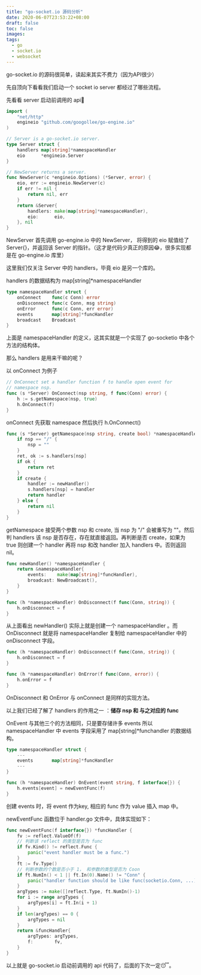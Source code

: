 ```yaml
---
title: "go-socket.io 源码分析"
date: 2020-06-07T23:53:22+08:00
draft: false
toc: false
images:
tags:
  - go
  - socket.io
  - websocket
---
```


go-socket.io 的源码很简单，读起来其实不费力（因为API很少）

先自顶向下看看我们启动一个 socket io server 都经过了哪些流程。

先看看 server 启动前调用的 api👀

```go
import (
    "net/http"
	engineio "github.com/googollee/go-engine.io"
)

// Server is a go-socket.io server.
type Server struct {
	handlers map[string]*namespaceHandler
	eio      *engineio.Server
}

// NewServer returns a server.
func NewServer(c *engineio.Options) (*Server, error) {
	eio, err := engineio.NewServer(c)
	if err != nil {
		return nil, err
	}
	return &Server{
		handlers: make(map[string]*namespaceHandler),
		eio:      eio,
	}, nil
}
```

NewServer 首先调用 go-engine.io 中的 NewServer， 将得到的 eio 赋值给了 Server{}，并返回该 Server 的指针。（这才是代码少真正的原因😂，很多实现都是在 go-engine.io 库里）

这里我们仅关注 Server 中的 handlers，毕竟 eio 是另一个库的。

handlers 的数据结构为 map[string]*namespaceHandler

~~~go
type namespaceHandler struct {
	onConnect    func(c Conn) error
	onDisconnect func(c Conn, msg string)
	onError      func(c Conn, err error)
	events       map[string]*funcHandler
	broadcast    Broadcast
}
~~~

上面是 namespaceHandler 的定义，这其实就是一个实现了 go-socketio 中各个方法的结构体。

那么 handlers 是用来干嘛的呢？

以 onConnect 为例子

~~~go
// OnConnect set a handler function f to handle open event for
// namespace nsp.
func (s *Server) OnConnect(nsp string, f func(Conn) error) {
	h := s.getNamespace(nsp, true)
	h.OnConnect(f)
}
~~~

onConnect 先获取 namespace 然后执行 h.OnConnect()

~~~go
func (s *Server) getNamespace(nsp string, create bool) *namespaceHandler {
	if nsp == "/" {
		nsp = ""
	}
	ret, ok := s.handlers[nsp]
	if ok {
		return ret
	}
	if create {
		handler := newHandler()
		s.handlers[nsp] = handler
		return handler
	} else {
		return nil
	}
}
~~~

getNamespace 接受两个参数 nsp 和 create, 当 nsp 为 "/" 会被重写为 ""。然后判 handlers 该 nsp 是否存在，存在就直接返回。再判断是否 create，如果为 true 则创建一个 handler 再将 nsp 和改 handler 加入 handlers 中。否则返回 nil。

```go
func newHandler() *namespaceHandler {
	return &namespaceHandler{
		events:    make(map[string]*funcHandler),
		broadcast: NewBroadcast(),
	}
}

func (h *namespaceHandler) OnDisconnect(f func(Conn, string)) {
	h.onDisconnect = f
}
```

从上面看出 newHandler() 实际上就是创建一个 namespaceHandler 。而 OnDisconnect 就是将  namespaceHandler 复制给 namespaceHandler 中的 onDisconnect 字段。

~~~go
func (h *namespaceHandler) OnDisconnect(f func(Conn, string)) {
	h.onDisconnect = f
}

func (h *namespaceHandler) OnError(f func(Conn, error)) {
	h.onError = f
}
~~~

OnDisconnect 和 OnError 与 onConnect 是同样的实现方法。

以上我们已经了解了 handlers 的作用之一 ：**储存 nsp 和 与之对应的 func**

OnEvent 与其他三个的方法相同，只是要存储许多 events 所以 namespaceHandler 中 events 字段采用了 map[string]*funchandler 的数据结构。

```go
type namespaceHandler struct {
	---
	events       map[string]*funcHandler
    ---
}

func (h *namespaceHandler) OnEvent(event string, f interface{}) {
	h.events[event] = newEventFunc(f)
}
```

创建 events 时，将 event 作为key, 相应的 func 作为 value 插入 map 中。

newEventFunc 函数位于 handler.go 文件中，具体实现如下：

```go
func newEventFunc(f interface{}) *funcHandler {
	fv := reflect.ValueOf(f)
    // 判断该 reflect 的类型是否为 func
	if fv.Kind() != reflect.Func {
		panic("event handler must be a func.")
	}
	ft := fv.Type()
    // 判断参数的个数是否小于 1， 和参数的类型是否为 Coon
	if ft.NumIn() < 1 || ft.In(0).Name() != "Conn" {
		panic("handler function should be like func(socketio.Conn, ...)")
	}
	argTypes := make([]reflect.Type, ft.NumIn()-1)
	for i := range argTypes {
		argTypes[i] = ft.In(i + 1)
	}
	if len(argTypes) == 0 {
		argTypes = nil
	}
	return &funcHandler{
		argTypes: argTypes,
		f:        fv,
	}
}
```

以上就是 go-socket.io 启动前调用的 api 代码了，后面的下次一定😴。